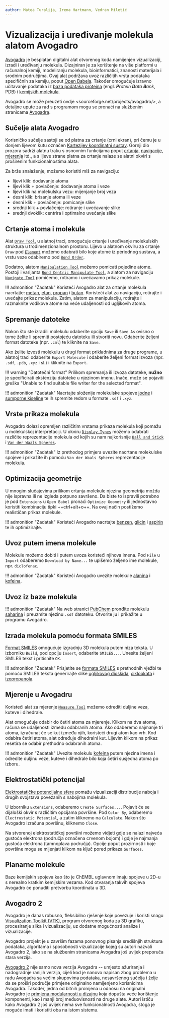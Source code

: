 ```yaml
---
author: Matea Turalija, Irena Hartmann, Vedran Miletić
---
```


# Vizualizacija i uređivanje molekula alatom Avogadro

[Avogadro](https://avogadro.cc/) je besplatan digitalni alat otvorenog koda namijenjen vizualizaciji, izradi i uređivanju molekula. Dizajniran je za korištenje na više platformi u računalnoj kemiji, modeliranju molekula, bioinformatici, znanosti materijala i srodnim područjima. Ovaj alat podržava uvoz različitih vrsta podataka specifičnih za kemiju, poput [Open Babela](https://openbabel.org/). Također omogućuje izravno učitavanje podataka iz [baza podataka proteina](pdb-baza-proteina.md) (engl. _**P**rotein **D**ata **B**ank_, PDB) i [kemijskih molekula](chembl-baza-bioaktivnih-molekula.md).

Avogadro se može preuzeti ovdje <sourceforge.net/projects/avogadro/>, a detaljne upute za rad s programom mogu se pronaći na službenim stranicama [Avogadra](avogadro.cc/docs/).

## Sučelje alata Avogadro

Korisničko sučelje sastoji se od platna za crtanje (crni ekran), pri čemu je u donjem lijevom kutu označen [Kartezijev koordinatni sustav](https://en.wikipedia.org/wiki/Cartesian_coordinate_system). Gornji dio prozora sadrži alatnu traku s osnovnim funkcijama poput [crtanja](https://avogadro.cc/docs/tools/draw-tool/), [navigacije](https://avogadro.cc/docs/tools/navigate-tool/), [mjerenja](https://avogadro.cc/docs/tools/measure-tool/) itd., a s lijeve strane platna za crtanje nalaze se alatni okviri s proširenim funkcionalnostima alata.

Za brže snalaženje, možemo koristiti miš za navigaciju:

- lijevi klik: dodavanje atoma
- lijevi klik + povlačenje: dodavanje atoma i veze
- lijevi klik na molekulsku vezu: mijenjanje broj veza
- desni klik: brisanje atoma ili veze
- desni klik + povlačenje: pomicanje slike
- srednji klik + povlačenje: rotiranje i uvećavanje slike
- srednji dvoklik: centrira i optimalno uvećanje slike

## Crtanje atoma i molekula

Alat [`Draw Tool`](https://avogadro.cc/docs/tools/draw-tool/), u alatnoj traci, omogućuje crtanje i uređivanje molekulskih struktura u trodimenzionalnom prostoru. Lijevo u alatnom okviru za crtanje `Draw` pod [`Element`](https://avogadro.cc/docs/tools/draw-tool/#4) možemo odabrati bilo koje atome iz periodnog sustava, a vrstu veze odabiremo pod [`Bond Order`](https://avogadro.cc/docs/tools/draw-tool/#7).

Dodatno, alatom [`Manipulation Tool`](https://avogadro.cc/docs/tools/manipulate-tool/) možemo pomicati pojedine atome. Postoji i varijanta [`Bond Centric Manipulate Tool`](https://avogadro.cc/docs/tools/bond-centric-manipulate-tool/), a alatom za navigaciju [`Navigate Tool`](https://avogadro.cc/docs/tools/navigate-tool/) pomićemo, rotiramo i uvećavamo prikaz molekule.

!!! admonition "Zadatak"
    Koristeći Avogadro alat za crtanje molekula nacrtajte: [metan](https://pubchem.ncbi.nlm.nih.gov/compound/297), [etan](https://pubchem.ncbi.nlm.nih.gov/compound/6324), [propan](https://pubchem.ncbi.nlm.nih.gov/compound/6334) i [butan](https://pubchem.ncbi.nlm.nih.gov/compound/7843). Koristeći alat za navigaciju, rotirajte i uvećajte prikaz molekula. Zatim, alatom za manipulaciju, rotirajte i razmaknite vodikove atome na veće udaljenosti od ugljikovih atoma.

## Spremanje datoteke

Nakon što ste izradili molekulu odaberite opciju `Save` ili `Save As` ovisno o tome želite li spremiti postojeću datoteku ili stvoriti novu. Odaberite željeni format datoteke (npr. `.cml`) te kliknite na `Save`.

Ako želite izvesti molekulu u drugi format prikladnima za druge programe, u alatnoj traci odaberite `Export Molecule` i odaberite željeni format izvoza (npr. `.sdf`, `.pdb`, `.xyz` i sl.) i kliknite na `Export`.

!!! warning "Datotečni format"
        Prilikom spremanja ili izvoza datoteke, **nužno** je specificirati ekstenziju datoteke u njezinom imenu. Inače, može se pojaviti greška "Unable to find suitable file writer for the selected format".

!!! admonition "Zadatak"
    Nacrtajte složenije molekulske spojeve [jodne](https://pubchem.ncbi.nlm.nih.gov/compound/24345) i [sumporne kiseline](https://pubchem.ncbi.nlm.nih.gov/compound/1118) te ih spremite redom u formate `.sdf` i `.xyz`.

## Vrste prikaza molekula

Avogadro dolazi opremljen različitim vrstama prikaza molekula koji pomažu u molekulskoj interpretaciji. U okviru [`Display Types`](https://avogadro.cc/docs/display-types/) možemo odabrati različite reprezentacije molekula od kojih su nam najkorisnije [`Ball and Stick`](https://avogadro.cc/docs/display-types/#ball-and-stick) i [`Van der Waals Spheres`](https://avogadro.cc/docs/display-types/#van-der-waals-spheres).

!!! admonition "Zadatak"
    Iz prethodog primjera uvezite nacrtane molekulske spojeve i prikažite ih pomoću `Van der Waals Spheres` reprezentacije molekula.

## Optimizacija geometrije

U mnogim slučajevima prilikom crtanja molekule njezina geometrija možda nije ispravna ili ne izgleda potpuno savršeno. Da biste to ispravili potrebno je pod `Extensions` u `Open Babel` pronaći `Optimize Geometry` ili jednostavno koristiti kombinaciju tipki ++ctrl+alt+o++. Na ovaj način postižemo realističan prikaz molekule.

!!! admonition "Zadatak"
    Koristeći Avogadro nacrtajte [benzen](https://pubchem.ncbi.nlm.nih.gov/compound/241), [glicin](https://pubchem.ncbi.nlm.nih.gov/compound/12176) i [aspirin](https://pubchem.ncbi.nlm.nih.gov/compound/2244) te ih optimizirajte.

## Uvoz putem imena molekule

Molekule možemo dobiti i putem uvoza koristeći njihova imena. Pod `File` u `Import` odaberemo `Download by Name...` te upišemo željeno ime molekule, npr. `diclofenac`.

!!! admonition "Zadatak"
    Koristeći Avogadro uvezite molekule [alanina](https://pubchem.ncbi.nlm.nih.gov/compound/5950) i [kofeina](https://pubchem.ncbi.nlm.nih.gov/compound/2519).

## Uvoz iz baze molekula

!!! admonition "Zadatak"
    Na web stranici [PubChem](https://pubchem.ncbi.nlm.nih.gov/) pronđite molekulu [saharina](https://en.wikipedia.org/wiki/Saccharin) i preuzmite njezinu `.sdf` datoteku. Otvorite ju i prikažite u programu Avogadro.

## Izrada molekula pomoću formata SMILES

[Format SMILES](smiles-format.md) omogućuje izgradnju 3D molekula putem niza teksta. U izborniku `Build`, pod opciju `Insert`, odaberite `SMILES...`. Unesite željeni SMILES tekst i pritisnite `OK`.

!!! admonition "Zadatak"
    Prisjetite se [formata SMILES](smiles-format.md) s prethodnih vježbi te pomoću SMILES teksta generirajte slike [ugljikovog dioskida](https://pubchem.ncbi.nlm.nih.gov/compound/280), [ciklookata](https://pubchem.ncbi.nlm.nih.gov/compound/9266) i [izopropanola](https://pubchem.ncbi.nlm.nih.gov/compound/Isopropyl-Alcohol).

## Mjerenje u Avogadru

Koristeći alat za mjerenje [`Measure Tool`](https://avogadro.cc/docs/tools/measure-tool/) možemo odrediti duljine veza, kuteve i dihedrale.

Alat omogućuje odabir do četiri atoma za mjerenje. Klikom na dva atoma, računa se udaljenosti između odabranih atoma. Ako odaberemo najmanje tri atoma, izračunat će se kut između njih, koristeći drugi atom kao vrh. Kod odabira četiri atoma, alat određuje dihedralni kut. Lijevim klikom na prikaz resetira se odabir prethodno odabranih atoma.

!!! admonition "Zadatak"
    Uvezite molekulu [kofeina](https://pubchem.ncbi.nlm.nih.gov/compound/2519) putem njezina imena i odredite duljinu veze, kuteve i dihedrale bilo koja četiri susjedna atoma po izboru.

## Elektrostatički potencijal

[Elektrostatičke potencijalne sfere](https://avogadro.cc/docs/tutorials/viewing-electrostatic-potential/) pomažu vizualizaciji distribucije naboja i drugih svojstava povezanih s nabojima molekula.

U izborniku `Extensions`, odaberemo `Create Surfaces...`. Pojavit će se dijaloški okvir s različitim opcijama površine. Pod `Color By`, odaberemo `Electrostatic Potential`, a zatim kliknemo na `Calculate`. Nakon što Avogadro izračuna površinu, kliknemo `Close`.

Na stvorenoj elektrostatičkoj površini možemo vidjeti gdje se nalazi najveća gustoća elektrona (područja označena crvenom bojom) i gdje je najmanja gustoća elektrona (tamnoplava područja). Opcije poput prozirnosti i boje površine mogu se mijenjati klikom na ključ pored prikaza `Surfaces`.

## Planarne molekule

Baze kemijskih spojeva kao što je ChEMBL uglavnom imaju spojeve u 2D-u s nerealno kratkim kemijskim vezama. Kod otvaranja takvih spojeva Avogadro će ponuditi pretvorbu koordinata u 3D.

## Avogadro 2

Avogadro je danas robusno, fleksibilno rješenje koje povezuje i koristi snagu [Visualization Toolkit (VTK)](https://www.vtk.org/), program otvorenog koda za 3D grafiku, procesiranje slika i vizualizaciju, uz dodatne mogućnosti analize i vizualizacije.

Avogadro projekt je u završim fazama ponovnog pisanja središnjih struktura podataka, algoritama i sposobnosti vizualizacije kojeg su autori nazvali Avogadro 2, iako se na službenim stranicama Avogadra još uvijek preporuča stara verzija.

[Avogadro 2](https://www.openchemistry.org/projects/avogadro2/) nije samo nova verzija Avogadra -- umjesto ažuriranja i nadogradnje ranijih verzija, cijeli kod je nanovo napisan zbog problema u radu Avogadra sa većim skupovima podataka, nesavršenog sučelja i želje da se proširi područje primjene originalno namijenjeno korisnicima Avogadra. Također, jedna od bitnih promjena u odnosu na originalni Avogadro je [primjena modularnosti u dizajnu](https://www.kitware.com/avogadro-2-and-open-chemistry/) koja dopušta veće korištenje komponenti, kao i manji broj međuovisnosti na druge alate. Autori ističu kako Avogadro 2 još uvijek nema sve funkcionalnosti Avogadra, stoga je moguće imati i koristiti oba na istom sistemu.
